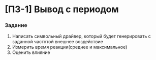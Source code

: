 
# [ПЗ-1] Вывод с периодом 

### Задание
1. Написать символьный драйвер, который будет генерировать с заданной частотой внешнее воздействие
2. Измерить время реакции(среднее и максимальное)
3. Оценить влияние

